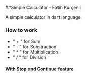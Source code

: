 ##Simple Calculator - Fatih Kurçenli

A simple calculator in dart language.



### How to work

 - " + " for Sum
 - " - " for Substraction
 - " * " for Multiplication
 - " / " for Division
 
 #### With Stop and Continue feature
 